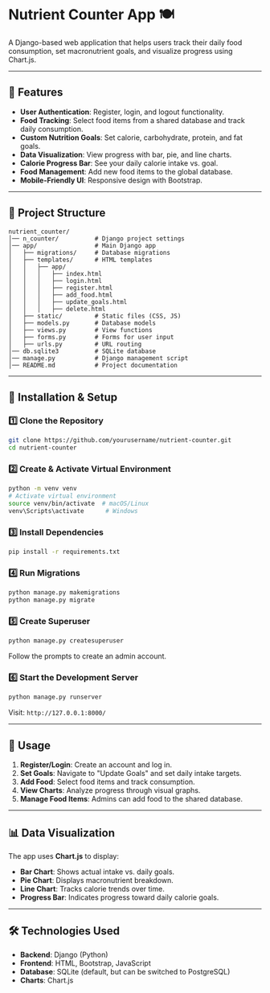 # Nutrient Counter App 🍽️

A Django-based web application that helps users track their daily food consumption, set macronutrient goals, and visualize progress using Chart.js.

---

## 🚀 Features
- **User Authentication**: Register, login, and logout functionality.
- **Food Tracking**: Select food items from a shared database and track daily consumption.
- **Custom Nutrition Goals**: Set calorie, carbohydrate, protein, and fat goals.
- **Data Visualization**: View progress with bar, pie, and line charts.
- **Calorie Progress Bar**: See your daily calorie intake vs. goal.
- **Food Management**: Add new food items to the global database.
- **Mobile-Friendly UI**: Responsive design with Bootstrap.

---

## 📂 Project Structure
```
nutrient_counter/
│── n_counter/          # Django project settings
│── app/                # Main Django app
│   ├── migrations/     # Database migrations
│   ├── templates/      # HTML templates
│   │   ├── app/
│   │   │   ├── index.html
│   │   │   ├── login.html
│   │   │   ├── register.html
│   │   │   ├── add_food.html
│   │   │   ├── update_goals.html
│   │   │   ├── delete.html
│   ├── static/         # Static files (CSS, JS)
│   ├── models.py       # Database models
│   ├── views.py        # View functions
│   ├── forms.py        # Forms for user input
│   ├── urls.py         # URL routing
│── db.sqlite3          # SQLite database
│── manage.py           # Django management script
│── README.md           # Project documentation
```

---

## 🔧 Installation & Setup
### 1️⃣ **Clone the Repository**
```sh
git clone https://github.com/yourusername/nutrient-counter.git
cd nutrient-counter
```

### 2️⃣ **Create & Activate Virtual Environment**
```sh
python -m venv venv
# Activate virtual environment
source venv/bin/activate  # macOS/Linux
venv\Scripts\activate      # Windows
```

### 3️⃣ **Install Dependencies**
```sh
pip install -r requirements.txt
```

### 4️⃣ **Run Migrations**
```sh
python manage.py makemigrations
python manage.py migrate
```

### 5️⃣ **Create Superuser**
```sh
python manage.py createsuperuser
```
Follow the prompts to create an admin account.

### 6️⃣ **Start the Development Server**
```sh
python manage.py runserver
```
Visit: `http://127.0.0.1:8000/`

---

## 📌 Usage
1. **Register/Login**: Create an account and log in.
2. **Set Goals**: Navigate to "Update Goals" and set daily intake targets.
3. **Add Food**: Select food items and track consumption.
4. **View Charts**: Analyze progress through visual graphs.
5. **Manage Food Items**: Admins can add food to the shared database.

---

## 📊 Data Visualization
The app uses **Chart.js** to display:
- **Bar Chart**: Shows actual intake vs. daily goals.
- **Pie Chart**: Displays macronutrient breakdown.
- **Line Chart**: Tracks calorie trends over time.
- **Progress Bar**: Indicates progress toward daily calorie goals.

---

## 🛠 Technologies Used
- **Backend**: Django (Python)
- **Frontend**: HTML, Bootstrap, JavaScript
- **Database**: SQLite (default, but can be switched to PostgreSQL)
- **Charts**: Chart.js
